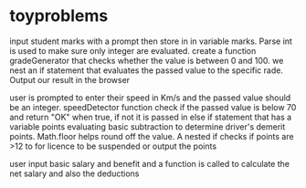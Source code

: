 # toyproblems
<!-- student grade generator  -->
input student marks with a prompt then store in in variable marks. Parse  int is used to make sure only integer are evaluated.
create a function gradeGenerator that checks whether the value is between 0 and 100.
we nest an if statement that evaluates the passed value to the specific rade.
Output our result in the browser

<!-- Speed Detector -->

user is prompted to enter their speed in Km/s and the passed value should be an integer.
speedDetector function check if the passed value is below 70 and return "OK" when true, if not it is passed in else if statement that has a variable points evaluating basic subtraction to determine driver's demerit points. Math.floor helps round off the value.
A nested if checks if points are >12 to for licence to be suspended or output the points

<!-- Net Salary -->
user input basic salary and benefit and a function is called to calculate the net salary and also the deductions
